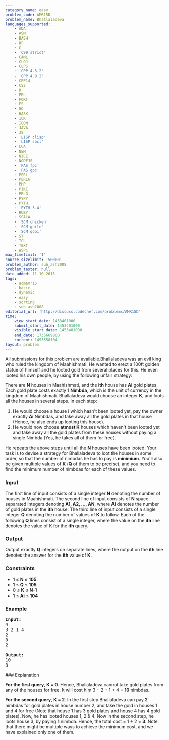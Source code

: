```yaml
---
category_name: easy
problem_code: AMR15D
problem_name: Bhallaladeva
languages_supported:
    - ADA
    - ASM
    - BASH
    - BF
    - C
    - 'C99 strict'
    - CAML
    - CLOJ
    - CLPS
    - 'CPP 4.3.2'
    - 'CPP 4.9.2'
    - CPP14
    - CS2
    - D
    - ERL
    - FORT
    - FS
    - GO
    - HASK
    - ICK
    - ICON
    - JAVA
    - JS
    - 'LISP clisp'
    - 'LISP sbcl'
    - LUA
    - NEM
    - NICE
    - NODEJS
    - 'PAS fpc'
    - 'PAS gpc'
    - PERL
    - PERL6
    - PHP
    - PIKE
    - PRLG
    - PYPY
    - PYTH
    - 'PYTH 3.4'
    - RUBY
    - SCALA
    - 'SCM chicken'
    - 'SCM guile'
    - 'SCM qobi'
    - ST
    - TCL
    - TEXT
    - WSPC
max_timelimit: '1'
source_sizelimit: '50000'
problem_author: suh_ash2008
problem_tester: null
date_added: 11-10-2015
tags:
    - acmamr15
    - basic
    - dynamic
    - easy
    - sorting
    - suh_ash2008
editorial_url: 'http://discuss.codechef.com/problems/AMR15D'
time:
    view_start_date: 1453401000
    submit_start_date: 1453401000
    visible_start_date: 1453401000
    end_date: 1735669800
    current: 1493558104
layout: problem
---
```

All submissions for this problem are available.Bhallaladeva was an evil king who ruled the kingdom of Maahishmati. He wanted to erect a 100ft golden statue of himself and he looted gold from several places for this. He even looted his own people, by using the following unfair strategy:

There are **N** houses in Maahishmati, and the **ith** house has **Ai** gold plates. Each gold plate costs exactly 1 **Nimbda**, which is the unit of currency in the kingdom of Maahishmati. Bhallaladeva would choose an integer **K**, and loots all the houses in several steps. In each step:

1. He would choose a house **i** which hasn't been looted yet, pay the owner exactly **Ai** Nimbdas, and take away all the gold plates in that house (Hence, he also ends up looting this house).
2. He would now choose **atmost K** houses which haven't been looted yet and take away all the gold plates from these houses without paying a single Nimbda (Yes, he takes all of them for free).

He repeats the above steps until all the **N** houses have been looted. Your task is to devise a strategy for Bhallaladeva to loot the houses in some order, so that the number of nimbdas he has to pay is **minimium**. You'll also be given multiple values of **K** (**Q** of them to be precise), and you need to find the minimum number of nimbdas for each of these values.

### Input

The first line of input consists of a single integer **N** denoting the number of houses in Maahishmati. The second line of input consists of **N** space separated integers denoting **A1, A2, ..., AN**, where **Ai** denotes the number of gold plates in the **ith** house. The third line of input consists of a single integer **Q** denoting the number of values of **K** to follow. Each of the following **Q** lines consist of a single integer, where the value on the **ith** line denotes the value of K for the **ith** query.

### Output

Output exactly **Q** integers on separate lines, where the output on the **ith** line denotes the answer for the **ith** value of **K**.

### Constraints

- **1** ≤ **N** ≤ **105**
- **1** ≤ **Q** ≤ **105**
- 0 ≤ **K** ≤ **N-1**
- **1** ≤ **Ai** ≤ **104**

### Example

<pre><b>Input:</b>
4
3 2 1 4
2
0
2

<b>Output:</b>
10
3
</pre>### Explanation

**For the first query**, **K = 0**. Hence, Bhallaladeva cannot take gold plates from any of the houses for free. It will cost him 3 + 2 + 1 + 4 = **10** nimbdas.

**For the second query**, **K = 2**. In the first step Bhallaladeva can pay **2** nimbdas for gold plates in house number 2, and take the gold in houses 1 and 4 for free (Note that house 1 has 3 gold plates and house 4 has 4 gold plates). Now, he has looted houses 1, 2 & 4. Now in the second step, he loots house 3, by paying **1** nimbda. Hence, the total cost = 1 + 2 = **3**. Note that there might be multiple ways to achieve the minimum cost, and we have explained only one of them.
